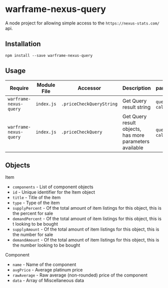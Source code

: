 # warframe-nexus-query

A node project for allowing simple access to the `https://nexus-stats.com/` api.

## Installation
```
npm install --save warframe-nexus-query
```

## Usage

Require | Module File | Accessor | Description | parameters
--- | --- | --- | --- | ---
`warframe-nexus-query` | `index.js` | `.priceCheckQueryString` | Get Query result string | `query`, `callback`
`warframe-nexus-query` | `index.js` | `.priceCheckQuery` | Get Query result objects, has more parameters available | `query`, `callback`


## Objects

Item

* `components` - List of component objects
* `id` - Unique identifier for the Item object
* `title` - Title of the item
* `type` - Type of the item
* `supplyPercent` - Of the total amount of item listings for this object, this is the percent for sale
* `demandPercent` - Of the total amount of item listings for this object, this is t looking to be bought
* `supplyAmount`  - Of the total amount of item listings for this object, this is the number for sale
* `demandAmount`  - Of the total amount of item listings for this object, this is the number looking to be bought

Component

* `name` -  Name of the component
* `avgPrice` - Average platinum price 
* `rawAverage` - Raw average (non-rounded) price of the component
* `data` - Array of Miscellaneous data